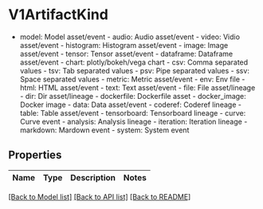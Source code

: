 # V1ArtifactKind

- model: Model asset/event  - audio: Audio asset/event  - video: Vidio asset/event  - histogram: Histogram asset/event  - image: Image asset/event  - tensor: Tensor asset/event  - dataframe: Dataframe asset/event  - chart: plotly/bokeh/vega chart  - csv: Comma separated values  - tsv: Tab separated values  - psv: Pipe separated values  - ssv: Space separated values  - metric: Metric asset/event  - env: Env file  - html: HTML asset/event  - text: Text asset/event  - file: File asset/lineage  - dir: Dir asset/lineage  - dockerfile: Dockerfile asset  - docker_image: Docker image  - data: Data asset/event  - coderef: Coderef lineage  - table: Table asset/event  - tensorboard: Tensorboard lineage  - curve: Curve event  - analysis: Analysis lineage  - iteration: Iteration lineage  - markdown: Mardown event  - system: System event
## Properties
Name | Type | Description | Notes
------------ | ------------- | ------------- | -------------

[[Back to Model list]](../README.md#documentation-for-models) [[Back to API list]](../README.md#documentation-for-api-endpoints) [[Back to README]](../README.md)


